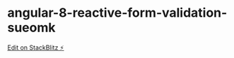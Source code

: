 # angular-8-reactive-form-validation-sueomk

[Edit on StackBlitz ⚡️](https://stackblitz.com/edit/angular-8-reactive-form-validation-sueomk)